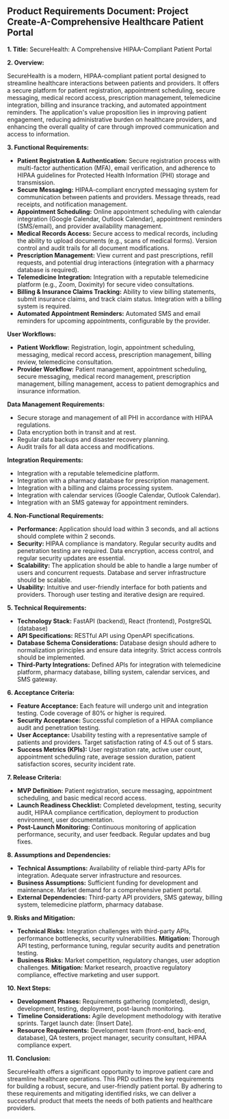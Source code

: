 ## Product Requirements Document: Project Create-A-Comprehensive Healthcare Patient Portal

**1. Title:**  SecureHealth: A Comprehensive HIPAA-Compliant Patient Portal

**2. Overview:**

SecureHealth is a modern, HIPAA-compliant patient portal designed to streamline healthcare interactions between patients and providers.  It offers a secure platform for patient registration, appointment scheduling, secure messaging, medical record access, prescription management, telemedicine integration, billing and insurance tracking, and automated appointment reminders.  The application's value proposition lies in improving patient engagement, reducing administrative burden on healthcare providers, and enhancing the overall quality of care through improved communication and access to information.

**3. Functional Requirements:**

* **Patient Registration & Authentication:** Secure registration process with multi-factor authentication (MFA), email verification, and adherence to HIPAA guidelines for Protected Health Information (PHI) storage and transmission.
* **Secure Messaging:**  HIPAA-compliant encrypted messaging system for communication between patients and providers.  Message threads, read receipts, and notification management.
* **Appointment Scheduling:**  Online appointment scheduling with calendar integration (Google Calendar, Outlook Calendar), appointment reminders (SMS/email), and provider availability management.
* **Medical Records Access:** Secure access to medical records, including the ability to upload documents (e.g., scans of medical forms).  Version control and audit trails for all document modifications.
* **Prescription Management:** View current and past prescriptions, refill requests, and potential drug interactions (integration with a pharmacy database is required).
* **Telemedicine Integration:**  Integration with a reputable telemedicine platform (e.g., Zoom, Doximity) for secure video consultations.
* **Billing & Insurance Claims Tracking:**  Ability to view billing statements, submit insurance claims, and track claim status.  Integration with a billing system is required.
* **Automated Appointment Reminders:**  Automated SMS and email reminders for upcoming appointments, configurable by the provider.


**User Workflows:**

* **Patient Workflow:** Registration, login, appointment scheduling, messaging, medical record access, prescription management, billing review, telemedicine consultation.
* **Provider Workflow:** Patient management, appointment scheduling, secure messaging, medical record management, prescription management, billing management, access to patient demographics and insurance information.

**Data Management Requirements:**

* Secure storage and management of all PHI in accordance with HIPAA regulations.
* Data encryption both in transit and at rest.
* Regular data backups and disaster recovery planning.
* Audit trails for all data access and modifications.

**Integration Requirements:**

* Integration with a reputable telemedicine platform.
* Integration with a pharmacy database for prescription management.
* Integration with a billing and claims processing system.
* Integration with calendar services (Google Calendar, Outlook Calendar).
* Integration with an SMS gateway for appointment reminders.

**4. Non-Functional Requirements:**

* **Performance:**  Application should load within 3 seconds, and all actions should complete within 2 seconds.
* **Security:**  HIPAA compliance is mandatory.  Regular security audits and penetration testing are required.  Data encryption, access control, and regular security updates are essential.
* **Scalability:**  The application should be able to handle a large number of users and concurrent requests.  Database and server infrastructure should be scalable.
* **Usability:**  Intuitive and user-friendly interface for both patients and providers.  Thorough user testing and iterative design are required.

**5. Technical Requirements:**

* **Technology Stack:** FastAPI (backend), React (frontend), PostgreSQL (database)
* **API Specifications:** RESTful API using OpenAPI specifications.
* **Database Schema Considerations:**  Database design should adhere to normalization principles and ensure data integrity.  Strict access controls should be implemented.
* **Third-Party Integrations:**  Defined APIs for integration with telemedicine platform, pharmacy database, billing system, calendar services, and SMS gateway.

**6. Acceptance Criteria:**

* **Feature Acceptance:** Each feature will undergo unit and integration testing.  Code coverage of 80% or higher is required.
* **Security Acceptance:**  Successful completion of a HIPAA compliance audit and penetration testing.
* **User Acceptance:**  Usability testing with a representative sample of patients and providers.  Target satisfaction rating of 4.5 out of 5 stars.
* **Success Metrics (KPIs):** User registration rate, active user count, appointment scheduling rate, average session duration, patient satisfaction scores, security incident rate.


**7. Release Criteria:**

* **MVP Definition:** Patient registration, secure messaging, appointment scheduling, and basic medical record access.
* **Launch Readiness Checklist:**  Completed development, testing, security audit, HIPAA compliance certification, deployment to production environment, user documentation.
* **Post-Launch Monitoring:**  Continuous monitoring of application performance, security, and user feedback.  Regular updates and bug fixes.


**8. Assumptions and Dependencies:**

* **Technical Assumptions:**  Availability of reliable third-party APIs for integration.  Adequate server infrastructure and resources.
* **Business Assumptions:**  Sufficient funding for development and maintenance.  Market demand for a comprehensive patient portal.
* **External Dependencies:**  Third-party API providers, SMS gateway, billing system, telemedicine platform, pharmacy database.

**9. Risks and Mitigation:**

* **Technical Risks:**  Integration challenges with third-party APIs, performance bottlenecks, security vulnerabilities.  **Mitigation:**  Thorough API testing, performance tuning, regular security audits and penetration testing.
* **Business Risks:**  Market competition, regulatory changes, user adoption challenges.  **Mitigation:**  Market research, proactive regulatory compliance, effective marketing and user support.


**10. Next Steps:**

* **Development Phases:**  Requirements gathering (completed), design, development, testing, deployment, post-launch monitoring.
* **Timeline Considerations:**  Agile development methodology with iterative sprints.  Target launch date: [Insert Date].
* **Resource Requirements:**  Development team (front-end, back-end, database), QA testers, project manager, security consultant, HIPAA compliance expert.


**11. Conclusion:**

SecureHealth offers a significant opportunity to improve patient care and streamline healthcare operations.  This PRD outlines the key requirements for building a robust, secure, and user-friendly patient portal.  By adhering to these requirements and mitigating identified risks, we can deliver a successful product that meets the needs of both patients and healthcare providers.
